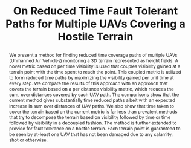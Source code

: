 ---
layout: project-page-new
title: "On Reduced Time Fault Tolerant Paths for Multiple UAVs Covering a Hostile Terrain"
authors:
  - name: Rahul Sawhney
    sup: #
  - name: K. Madhava Krishna
    sup: #
  - name: Kannan Srinathan
    sup: #
  - name: Mahesh Mohan
    sup: #
affiliations:
  - name: IIIT Hyderabad, India
    link: https://robotics.iiit.ac.in
    sup: #
permalink: /publications/2008/Sawhney_On-Reduced-Time/
abstract: "We present a method for finding reduced time coverage paths of multiple UAVs (Unmanned Air Vehicles) monitoring a 3D terrain represented as height fields. A novel metric based on per time
visibility is used that couples visibility gained at a terrain point with the time spent to reach the point. This coupled metric is utilized to form reduced time paths by maximizing the visibility
gained per unit time at every step. We compare the results of this approach with an approach that covers the terrain based on a per distance visibility metric, which reduces the sum, over distances
covered by each UAV path. The comparisons show that the current method gives substantially time reduced paths albeit with an expected increase in sum over distances of UAV paths. We also show that time taken to cover the terrain based on the current metric is far less than prevalent methods that try to decompose the terrain based on visibility followed by time or time followed by visibility in a decoupled fashion. The method is further extended to provide for fault tolerance on a hostile terrain. Each terrain point is guaranteed to be seen by at-least one UAV that has not been damaged due to any calamity, shot or otherwise. "
paper: https://robotics.iiit.ac.in/uploads/Main/Publications/2008_1.pdf
# iframe: https://www.youtube.com/embed/jhjskX4FQwA

---